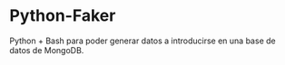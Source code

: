 # Python-Faker

Python + Bash para poder generar datos a introducirse en una base de datos de MongoDB.

